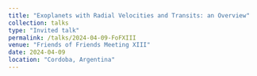 ```yaml
---
title: "Exoplanets with Radial Velocities and Transits: an Overview"
collection: talks
type: "Invited talk"
permalink: /talks/2024-04-09-FoFXIII
venue: "Friends of Friends Meeting XIII"
date: 2024-04-09
location: "Cordoba, Argentina"
---
```


